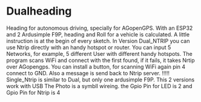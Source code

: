 # Dualheading
Heading for autonomous driving, specially for AGopenGPS. 
With an ESP32 and 2 Ardusimple F9P, heading and Roll for a vehicle is calculated. 
A little instruction is at the begin of every sketch. 
In Version Dual_NTRIP you can use Ntrip directly with an handy hotspot or router.
You can input 5 Networks, for example, 5 different User with different handy hotspots.
The program scans WiFi and connect with the first found, if it fails, it takes Nrtip over AGopengps.
You can install a button, for scanning WiFi again pin 4 connect to GND.
Also a message is send back to Ntrip server. !!!!!
Single_Ntrip is similar to Dual, but only one ardusimple F9P.
This 2 versions work with USB
The Photo is a symbll wireing. the Gpio Pin for LED is 2 and Gpio Pin for Ntrip is 4
